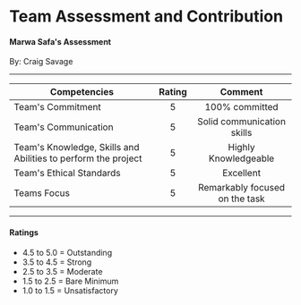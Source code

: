 # Team Assessment and Contribution

#### Marwa Safa's Assessment
By: Craig Savage

---

|  Competencies  |  Rating  |  Comment  |
|---|:---:|:---:|
|  Team's Commitment  |  5  | 100% committed |
|  Team's Communication |  5  | Solid communication skills  |
|  Team's Knowledge, Skills and Abilities to perform the project |  5  | Highly Knowledgeable |
|  Team's Ethical Standards |  5  | Excellent  |
|  Teams Focus  |  5  | Remarkably focused on the task | 
 
 ---
  #### Ratings
  * 4.5 to 5.0 = Outstanding 
  * 3.5 to 4.5 = Strong 
  * 2.5 to 3.5 = Moderate 
  * 1.5 to 2.5 = Bare Minimum 
  * 1.0 to 1.5 = Unsatisfactory
